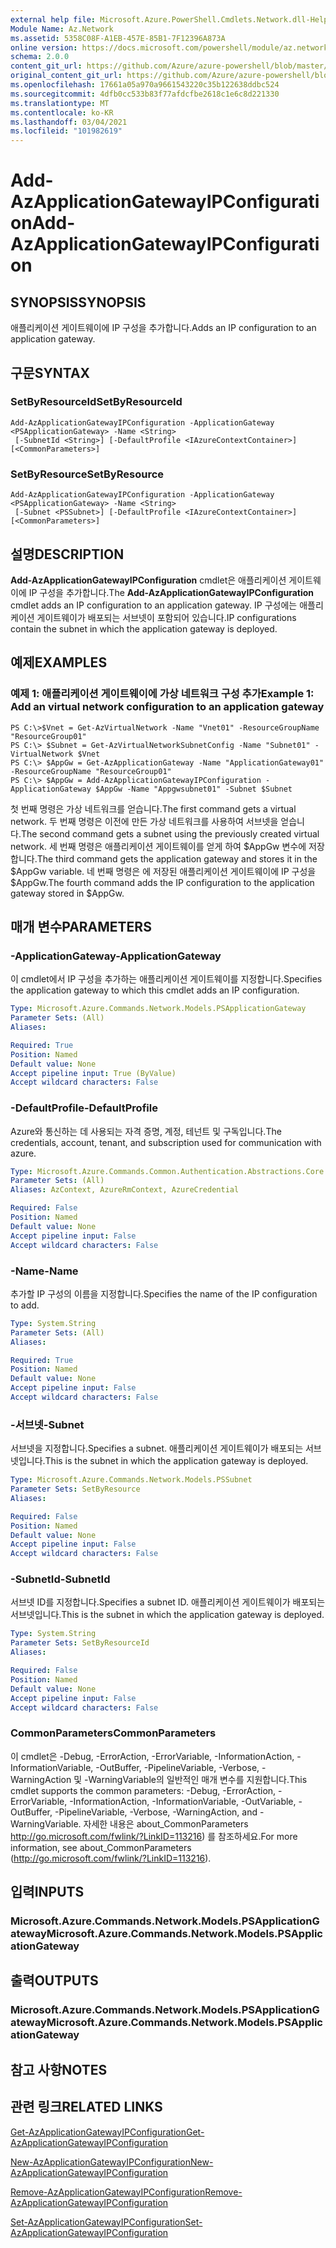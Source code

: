 ```yaml
---
external help file: Microsoft.Azure.PowerShell.Cmdlets.Network.dll-Help.xml
Module Name: Az.Network
ms.assetid: 5358C08F-A1EB-457E-85B1-7F12396A873A
online version: https://docs.microsoft.com/powershell/module/az.network/add-azapplicationgatewayipconfiguration
schema: 2.0.0
content_git_url: https://github.com/Azure/azure-powershell/blob/master/src/Network/Network/help/Add-AzApplicationGatewayIPConfiguration.md
original_content_git_url: https://github.com/Azure/azure-powershell/blob/master/src/Network/Network/help/Add-AzApplicationGatewayIPConfiguration.md
ms.openlocfilehash: 17661a05a970a9661543220c35b122638ddbc524
ms.sourcegitcommit: 4dfb0cc533b83f77afdcfbe2618c1e6c8d221330
ms.translationtype: MT
ms.contentlocale: ko-KR
ms.lasthandoff: 03/04/2021
ms.locfileid: "101982619"
---
```

# <span data-ttu-id="c84d1-101">Add-AzApplicationGatewayIPConfiguration</span><span class="sxs-lookup"><span data-stu-id="c84d1-101">Add-AzApplicationGatewayIPConfiguration</span></span>

## <span data-ttu-id="c84d1-102">SYNOPSIS</span><span class="sxs-lookup"><span data-stu-id="c84d1-102">SYNOPSIS</span></span>
<span data-ttu-id="c84d1-103">애플리케이션 게이트웨이에 IP 구성을 추가합니다.</span><span class="sxs-lookup"><span data-stu-id="c84d1-103">Adds an IP configuration to an application gateway.</span></span>

## <span data-ttu-id="c84d1-104">구문</span><span class="sxs-lookup"><span data-stu-id="c84d1-104">SYNTAX</span></span>

### <span data-ttu-id="c84d1-105">SetByResourceId</span><span class="sxs-lookup"><span data-stu-id="c84d1-105">SetByResourceId</span></span>
```
Add-AzApplicationGatewayIPConfiguration -ApplicationGateway <PSApplicationGateway> -Name <String>
 [-SubnetId <String>] [-DefaultProfile <IAzureContextContainer>] [<CommonParameters>]
```

### <span data-ttu-id="c84d1-106">SetByResource</span><span class="sxs-lookup"><span data-stu-id="c84d1-106">SetByResource</span></span>
```
Add-AzApplicationGatewayIPConfiguration -ApplicationGateway <PSApplicationGateway> -Name <String>
 [-Subnet <PSSubnet>] [-DefaultProfile <IAzureContextContainer>] [<CommonParameters>]
```

## <span data-ttu-id="c84d1-107">설명</span><span class="sxs-lookup"><span data-stu-id="c84d1-107">DESCRIPTION</span></span>
<span data-ttu-id="c84d1-108">**Add-AzApplicationGatewayIPConfiguration** cmdlet은 애플리케이션 게이트웨이에 IP 구성을 추가합니다.</span><span class="sxs-lookup"><span data-stu-id="c84d1-108">The **Add-AzApplicationGatewayIPConfiguration** cmdlet adds an IP configuration to an application gateway.</span></span>
<span data-ttu-id="c84d1-109">IP 구성에는 애플리케이션 게이트웨이가 배포되는 서브넷이 포함되어 있습니다.</span><span class="sxs-lookup"><span data-stu-id="c84d1-109">IP configurations contain the subnet in which the application gateway is deployed.</span></span>

## <span data-ttu-id="c84d1-110">예제</span><span class="sxs-lookup"><span data-stu-id="c84d1-110">EXAMPLES</span></span>

### <span data-ttu-id="c84d1-111">예제 1: 애플리케이션 게이트웨이에 가상 네트워크 구성 추가</span><span class="sxs-lookup"><span data-stu-id="c84d1-111">Example 1: Add an virtual network configuration to an application gateway</span></span>
```
PS C:\>$Vnet = Get-AzVirtualNetwork -Name "Vnet01" -ResourceGroupName "ResourceGroup01"
PS C:\> $Subnet = Get-AzVirtualNetworkSubnetConfig -Name "Subnet01" -VirtualNetwork $Vnet 
PS C:\> $AppGw = Get-AzApplicationGateway -Name "ApplicationGateway01" -ResourceGroupName "ResourceGroup01"
PS C:\> $AppGw = Add-AzApplicationGatewayIPConfiguration -ApplicationGateway $AppGw -Name "Appgwsubnet01" -Subnet $Subnet
```

<span data-ttu-id="c84d1-112">첫 번째 명령은 가상 네트워크를 얻습니다.</span><span class="sxs-lookup"><span data-stu-id="c84d1-112">The first command gets a virtual network.</span></span>
<span data-ttu-id="c84d1-113">두 번째 명령은 이전에 만든 가상 네트워크를 사용하여 서브넷을 얻습니다.</span><span class="sxs-lookup"><span data-stu-id="c84d1-113">The second command gets a subnet using the previously created virtual network.</span></span>
<span data-ttu-id="c84d1-114">세 번째 명령은 애플리케이션 게이트웨이를 얻게 하여 $AppGw 변수에 저장합니다.</span><span class="sxs-lookup"><span data-stu-id="c84d1-114">The third command gets the application gateway and stores it in the $AppGw variable.</span></span>
<span data-ttu-id="c84d1-115">네 번째 명령은 에 저장된 애플리케이션 게이트웨이에 IP 구성을 $AppGw.</span><span class="sxs-lookup"><span data-stu-id="c84d1-115">The fourth command adds the IP configuration to the application gateway stored in $AppGw.</span></span>

## <span data-ttu-id="c84d1-116">매개 변수</span><span class="sxs-lookup"><span data-stu-id="c84d1-116">PARAMETERS</span></span>

### <span data-ttu-id="c84d1-117">-ApplicationGateway</span><span class="sxs-lookup"><span data-stu-id="c84d1-117">-ApplicationGateway</span></span>
<span data-ttu-id="c84d1-118">이 cmdlet에서 IP 구성을 추가하는 애플리케이션 게이트웨이를 지정합니다.</span><span class="sxs-lookup"><span data-stu-id="c84d1-118">Specifies the application gateway to which this cmdlet adds an IP configuration.</span></span>

```yaml
Type: Microsoft.Azure.Commands.Network.Models.PSApplicationGateway
Parameter Sets: (All)
Aliases:

Required: True
Position: Named
Default value: None
Accept pipeline input: True (ByValue)
Accept wildcard characters: False
```

### <span data-ttu-id="c84d1-119">-DefaultProfile</span><span class="sxs-lookup"><span data-stu-id="c84d1-119">-DefaultProfile</span></span>
<span data-ttu-id="c84d1-120">Azure와 통신하는 데 사용되는 자격 증명, 계정, 테넌트 및 구독입니다.</span><span class="sxs-lookup"><span data-stu-id="c84d1-120">The credentials, account, tenant, and subscription used for communication with azure.</span></span>

```yaml
Type: Microsoft.Azure.Commands.Common.Authentication.Abstractions.Core.IAzureContextContainer
Parameter Sets: (All)
Aliases: AzContext, AzureRmContext, AzureCredential

Required: False
Position: Named
Default value: None
Accept pipeline input: False
Accept wildcard characters: False
```

### <span data-ttu-id="c84d1-121">-Name</span><span class="sxs-lookup"><span data-stu-id="c84d1-121">-Name</span></span>
<span data-ttu-id="c84d1-122">추가할 IP 구성의 이름을 지정합니다.</span><span class="sxs-lookup"><span data-stu-id="c84d1-122">Specifies the name of the IP configuration to add.</span></span>

```yaml
Type: System.String
Parameter Sets: (All)
Aliases:

Required: True
Position: Named
Default value: None
Accept pipeline input: False
Accept wildcard characters: False
```

### <span data-ttu-id="c84d1-123">-서브넷</span><span class="sxs-lookup"><span data-stu-id="c84d1-123">-Subnet</span></span>
<span data-ttu-id="c84d1-124">서브넷을 지정합니다.</span><span class="sxs-lookup"><span data-stu-id="c84d1-124">Specifies a subnet.</span></span>
<span data-ttu-id="c84d1-125">애플리케이션 게이트웨이가 배포되는 서브넷입니다.</span><span class="sxs-lookup"><span data-stu-id="c84d1-125">This is the subnet in which the application gateway is deployed.</span></span>

```yaml
Type: Microsoft.Azure.Commands.Network.Models.PSSubnet
Parameter Sets: SetByResource
Aliases:

Required: False
Position: Named
Default value: None
Accept pipeline input: False
Accept wildcard characters: False
```

### <span data-ttu-id="c84d1-126">-SubnetId</span><span class="sxs-lookup"><span data-stu-id="c84d1-126">-SubnetId</span></span>
<span data-ttu-id="c84d1-127">서브넷 ID를 지정합니다.</span><span class="sxs-lookup"><span data-stu-id="c84d1-127">Specifies a subnet ID.</span></span>
<span data-ttu-id="c84d1-128">애플리케이션 게이트웨이가 배포되는 서브넷입니다.</span><span class="sxs-lookup"><span data-stu-id="c84d1-128">This is the subnet in which the application gateway is deployed.</span></span>

```yaml
Type: System.String
Parameter Sets: SetByResourceId
Aliases:

Required: False
Position: Named
Default value: None
Accept pipeline input: False
Accept wildcard characters: False
```

### <span data-ttu-id="c84d1-129">CommonParameters</span><span class="sxs-lookup"><span data-stu-id="c84d1-129">CommonParameters</span></span>
<span data-ttu-id="c84d1-130">이 cmdlet은 -Debug, -ErrorAction, -ErrorVariable, -InformationAction, -InformationVariable, -OutBuffer, -PipelineVariable, -Verbose, -WarningAction 및 -WarningVariable의 일반적인 매개 변수를 지원합니다.</span><span class="sxs-lookup"><span data-stu-id="c84d1-130">This cmdlet supports the common parameters: -Debug, -ErrorAction, -ErrorVariable, -InformationAction, -InformationVariable, -OutVariable, -OutBuffer, -PipelineVariable, -Verbose, -WarningAction, and -WarningVariable.</span></span> <span data-ttu-id="c84d1-131">자세한 내용은 about_CommonParameters http://go.microsoft.com/fwlink/?LinkID=113216) 를 참조하세요.</span><span class="sxs-lookup"><span data-stu-id="c84d1-131">For more information, see about_CommonParameters (http://go.microsoft.com/fwlink/?LinkID=113216).</span></span>

## <span data-ttu-id="c84d1-132">입력</span><span class="sxs-lookup"><span data-stu-id="c84d1-132">INPUTS</span></span>

### <span data-ttu-id="c84d1-133">Microsoft.Azure.Commands.Network.Models.PSApplicationGateway</span><span class="sxs-lookup"><span data-stu-id="c84d1-133">Microsoft.Azure.Commands.Network.Models.PSApplicationGateway</span></span>

## <span data-ttu-id="c84d1-134">출력</span><span class="sxs-lookup"><span data-stu-id="c84d1-134">OUTPUTS</span></span>

### <span data-ttu-id="c84d1-135">Microsoft.Azure.Commands.Network.Models.PSApplicationGateway</span><span class="sxs-lookup"><span data-stu-id="c84d1-135">Microsoft.Azure.Commands.Network.Models.PSApplicationGateway</span></span>

## <span data-ttu-id="c84d1-136">참고 사항</span><span class="sxs-lookup"><span data-stu-id="c84d1-136">NOTES</span></span>

## <span data-ttu-id="c84d1-137">관련 링크</span><span class="sxs-lookup"><span data-stu-id="c84d1-137">RELATED LINKS</span></span>

[<span data-ttu-id="c84d1-138">Get-AzApplicationGatewayIPConfiguration</span><span class="sxs-lookup"><span data-stu-id="c84d1-138">Get-AzApplicationGatewayIPConfiguration</span></span>](./Get-AzApplicationGatewayIPConfiguration.md)

[<span data-ttu-id="c84d1-139">New-AzApplicationGatewayIPConfiguration</span><span class="sxs-lookup"><span data-stu-id="c84d1-139">New-AzApplicationGatewayIPConfiguration</span></span>](./New-AzApplicationGatewayIPConfiguration.md)

[<span data-ttu-id="c84d1-140">Remove-AzApplicationGatewayIPConfiguration</span><span class="sxs-lookup"><span data-stu-id="c84d1-140">Remove-AzApplicationGatewayIPConfiguration</span></span>](./Remove-AzApplicationGatewayIPConfiguration.md)

[<span data-ttu-id="c84d1-141">Set-AzApplicationGatewayIPConfiguration</span><span class="sxs-lookup"><span data-stu-id="c84d1-141">Set-AzApplicationGatewayIPConfiguration</span></span>](./Set-AzApplicationGatewayIPConfiguration.md)


